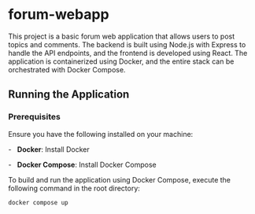 # forum-webapp

This project is a basic forum web application that allows users to post topics and comments. The backend is built using Node.js with Express to handle the API endpoints, and the frontend is developed using React. The application is containerized using Docker, and the entire stack can be orchestrated with Docker Compose.


## Running the Application
### Prerequisites

Ensure you have the following installed on your machine:

-   **Docker**: Install Docker

-   **Docker Compose**: Install Docker Compose

To build and run the application using Docker Compose, execute the following command in the root directory:

`docker compose up`
